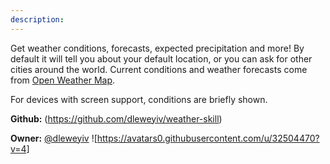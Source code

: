 ```yaml
---
description: 
---
```

Get weather conditions, forecasts, expected precipitation and more!  By default it will tell
you about your default location, or you can ask for other cities around the world.  Current
conditions and weather forecasts come from [Open Weather Map](https://openweathermap.org).

For devices with screen support, conditions are briefly shown.

**Github:** (https://github.com/dleweyiv/weather-skill)

**Owner:** [@dleweyiv](https://github.com/dleweyiv) ![https://avatars0.githubusercontent.com/u/32504470?v=4]

